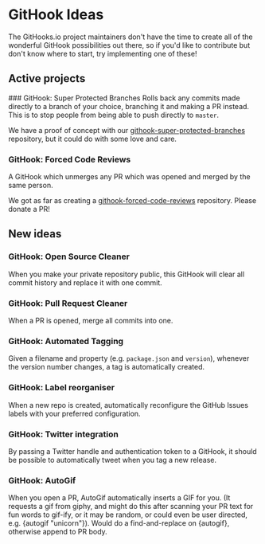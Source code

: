 # GitHook Ideas
The GitHooks.io project maintainers don't have the time to create all of the wonderful GitHook possibilities out there, so if you'd like to contribute but don't know where to start, try implementing one of these!

## Active projects

### GitHook: Super Protected Branches
Rolls back any commits made directly to a branch of your choice, branching it and making a PR instead. This is to stop people from being able to push directly to `master`.

We have a proof of concept with our [githook-super-protected-branches](https://github.com/GitHooksIO/githook-super-protected-branches) repository, but it could do with some love and care.

### GitHook: Forced Code Reviews
A GitHook which unmerges any PR which was opened and merged by the same person.

We got as far as creating a [githook-forced-code-reviews](https://github.com/GitHooksIO/githook-forced-code-reviews) repository. Please donate a PR!

## New ideas

### GitHook: Open Source Cleaner
When you make your private repository public, this GitHook will clear all commit history and replace it with one commit.

### GitHook: Pull Request Cleaner
When a PR is opened, merge all commits into one.

### GitHook: Automated Tagging
Given a filename and property (e.g. `package.json` and `version`), whenever the version number changes, a tag is automatically created.

### GitHook: Label reorganiser
When a new repo is created, automatically reconfigure the GitHub Issues labels with your preferred configuration.

### GitHook: Twitter integration
By passing a Twitter handle and authentication token to a GitHook, it should be possible to automatically tweet when you tag a new release.

### GitHook: AutoGif
When you open a PR, AutoGif automatically inserts a GIF for you. (It requests a gif from giphy, and might do this after scanning your PR text for fun words to gif-ify, or it may be random, or could even be user directed, e.g. {autogif "unicorn"}). Would do a find-and-replace on {autogif}, otherwise append to PR body. 
